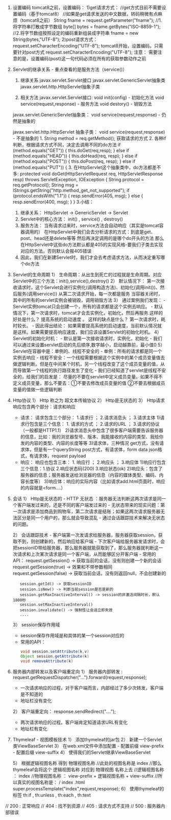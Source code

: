 1. 设置编码
    tomcat8之前，设置编码：
      1)get请求方式：
        //get方式目前不需要设置编码（基于tomcat8）
        //如果是get请求发送的中文数据，转码稍微有点麻烦（tomcat8之前）
        String fname = request.getParameter("fname");
        //1.将字符串打散成字节数组
        byte[] bytes = fname.getBytes("ISO-8859-1");
        //2.将字节数组按照设定的编码重新组装成字符串
        fname = new String(bytes,"UTF-8");
      2)post请求方式：
        request.setCharacterEncoding("UTF-8");
    tomcat8开始，设置编码，只需要针对post方式
        request.setCharacterEncoding("UTF-8");
    注意：
        需要注意的是，设置编码(post)这一句代码必须在所有的获取参数动作之前

2. Servlet的继承关系 - 重点查看的是服务方法（service()）
    1. 继承关系
      javax.servlet.Servlet接口
          javax.servlet.GenericServlet抽象类
              javax.servlet.http.HttpServlet抽象子类

    2. 相关方法
      javax.servlet.Servlet接口:
        void init(config) - 初始化方法
        void service(request,response) - 服务方法
        void destory() - 销毁方法

      javax.servlet.GenericServlet抽象类：
        void service(request,response) - 仍然是抽象的

      javax.servlet.http.HttpServlet 抽象子类：
        void service(request,response) - 不是抽象的
        1. String method = req.getMethod(); 获取请求的方式
        2. 各种if判断，根据请求方式不同，决定去调用不同的do方法
            if (method.equals("GET")) {
                this.doGet(req,resp);
            } else if (method.equals("HEAD")) {
                this.doHead(req, resp);
            } else if (method.equals("POST")) {
                this.doPost(req, resp);
            } else if (method.equals("PUT")) {
        3. 在HttpServlet这个抽象类中，do方法都差不多:
          protected void doGet(HttpServletRequest req, HttpServletResponse resp) throws ServletException, IOException {
            String protocol = req.getProtocol();
            String msg = lStrings.getString("http.method_get_not_supported");
            if (protocol.endsWith("1.1")) {
                resp.sendError(405, msg);
            } else {
                resp.sendError(400, msg);
            }
          }
          3.小结：
    1) 继承关系： HttpServlet -> GenericServlet -> Servlet
    2) Servlet中的核心方法： init() , service() , destroy()
    3) 服务方法： 当有请求过来时，service方法会自动响应（其实是tomcat容器调用的）
            在HttpServlet中我们会去分析请求的方式：到底是get、post、head还是delete等等
            然后再决定调用的是哪个do开头的方法
            那么在HttpServlet中这些do方法默认都是405的实现风格-要我们子类去实现对应的方法，否则默认会报405错误
    4) 因此，我们在新建Servlet时，我们才会去考虑请求方法，从而决定重写哪个do方法


3. Servlet的生命周期
    1） 生命周期：从出生到死亡的过程就是生命周期。对应Servlet中的三个方法：init(),service(),destroy()
    2） 默认情况下：
        第一次接收请求时，这个Servlet会进行实例化(调用构造方法)、初始化(调用init())、然后服务(调用service())
        从第二次请求开始，每一次都是服务
        当容器关闭时，其中的所有的servlet实例会被销毁，调用销毁方法
    3） 通过案例我们发现：
        - Servlet实例tomcat只会创建一个，所有的请求都是这个实例去响应。
        - 默认情况下，第一次请求时，tomcat才会去实例化，初始化，然后再服务.这样的好处是什么？ 提高系统的启动速度 。 这样的缺点是什么？ 第一次请求时，耗时较长。
        - 因此得出结论： 如果需要提高系统的启动速度，当前默认情况就是这样。如果需要提高响应速度，我们应该设置Servlet的初始化时机。
    4） Servlet的初始化时机：
        - 默认是第一次接收请求时，实例化，初始化
        - 我们可以通过<load-on-startup>来设置servlet启动的先后顺序,数字越小，启动越靠前，最小值0
    5） Servlet在容器中是：单例的、线程不安全的
        - 单例：所有的请求都是同一个实例去响应
        - 线程不安全：一个线程需要根据这个实例中的某个成员变量值去做逻辑判断。但是在中间某个时机，另一个线程改变了这个成员变量的值，从而导致第一个线程的执行路径发生了变化
        - 我们已经知道了servlet是线程不安全的，给我们的启发是： 尽量的不要在servlet中定义成员变量。如果不得不定义成员变量，那么不要去：①不要去修改成员变量的值 ②不要去根据成员变量的值做一些逻辑判断

4. Http协议
    1） Http 称之为 超文本传输协议
    2） Http是无状态的
    3） Http请求响应包含两个部分：请求和响应
      - 请求：
        请求包含三个部分： 1.请求行 ； 2.请求消息头 ； 3.请求主体
        1)请求行包含是三个信息： 1. 请求的方式 ； 2.请求的URL ； 3.请求的协议（一般都是HTTP1.1）
        2)请求消息头中包含了很多客户端需要告诉服务器的信息，比如：我的浏览器型号、版本、我能接收的内容的类型、我给你发的内容的类型、内容的长度等等
        3)请求体，三种情况
          get方式，没有请求体，但是有一个queryString
          post方式，有请求体，form data
          json格式，有请求体，request payload
      - 响应：
        响应也包含三本： 1. 响应行 ； 2.响应头 ； 3.响应体
        1)响应行包含三个信息：1.协议 2.响应状态码(200) 3.响应状态(ok)
        2)响应头：包含了服务器的信息；服务器发送给浏览器的信息（内容的媒体类型、编码、内容长度等）
        3)响应体：响应的实际内容（比如请求add.html页面时，响应的内容就是<html><head><body><form....）

5. 会话
    1） Http是无状态的
        - HTTP 无状态 ：服务器无法判断这两次请求是同一个客户端发过来的，还是不同的客户端发过来的
        - 无状态带来的现实问题：第一次请求是添加商品到购物车，第二次请求是结账；如果这两次请求服务器无法区分是同一个用户的，那么就会导致混乱
        - 通过会话跟踪技术来解决无状态的问题。

    2） 会话跟踪技术
        - 客户端第一次发请求给服务器，服务器获取session，获取不到，则创建新的，然后响应给客户端
        - 下次客户端给服务器发请求时，会把sessionID带给服务器，那么服务器就能获取到了，那么服务器就判断这一次请求和上次某次请求是同一个客户端，从而能够区分开客户端
        - 常用的API：
          request.getSession() -> 获取当前的会话，没有则创建一个新的会话
          request.getSession(true) -> 效果和不带参数相同
          request.getSession(false) -> 获取当前会话，没有则返回null，不会创建新的

          session.getId() -> 获取sessionID
          session.isNew() -> 判断当前session是否是新的
          session.getMaxInactiveInterval() -> session的非激活间隔时长，默认1800秒
          session.setMaxInactiveInterval()
          session.invalidate() -> 强制性让会话立即失效
          ....

    3） session保存作用域
      - session保存作用域是和具体的某一个session对应的
      - 常用的API：
        ```java
        void session.setAttribute(k,v)
        Object session.getAttribute(k)
        void removeAttribute(k)
        ```
    
6. 服务器内部转发以及客户端重定向
    1） 服务器内部转发 : request.getRequestDispatcher("...").forward(request,response);
      - 一次请求响应的过程，对于客户端而言，内部经过了多少次转发，客户端是不知道的
      - 地址栏没有变化
    
    2） 客户端重定向： response.sendRedirect("....");
    
      - 两次请求响应的过程。客户端肯定知道请求URL有变化
      - 地址栏有变化
    
7. Thymeleaf - 视图模板技术
    1） 添加thymeleaf的jar包
    2） 新建一个Servlet类ViewBaseServlet
    3） 在web.xml文件中添加配置
       - 配置前缀 view-prefix
       - 配置后缀 view-suffix
    4） 使得我们的Servlet继承ViewBaseServlet

    5） 根据逻辑视图名称 得到 物理视图名称
    //此处的视图名称是 index
    //那么thymeleaf会将这个 逻辑视图名称 对应到 物理视图 名称上去
    //逻辑视图名称 ：   index
    //物理视图名称 ：   view-prefix + 逻辑视图名称 + view-suffix
    //所以真实的视图名称是：      /       index       .html
    super.processTemplate("index",request,response);
    6） 使用thymeleaf的标签
      th:if   ,  th:unless   , th:each   ,   th:text

// 200 : 正常响应
// 404 : 找不到资源
// 405 : 请求方式不支持
// 500 : 服务器内部错误
